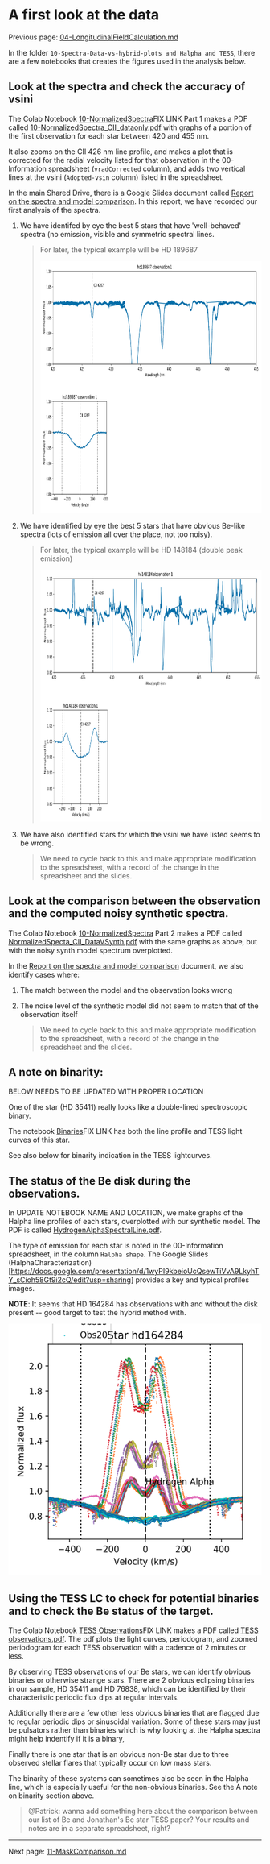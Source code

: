 # A first look at the data

Previous page: [04-LongitudinalFieldCalculation.md](https://github.com/veropetit/BeStarsMiMeS/blob/master/04-LongitudinalFieldCalculation.md)

In the folder `10-Spectra-Data-vs-hybrid-plots and Halpha and TESS`, there are a few notebooks that creates the figures used in the analysis below. 

## Look at the spectra and check the accuracy of vsini

The Colab Notebook [10-NormalizedSpectra]()FIX LINK Part 1 makes a PDF called [10-NormalizedSpectra_CII_dataonly.pdf](https://drive.google.com/file/d/12uQEITrQssGc2uVQjlkbxOn9OMSIWnii/view?usp=share_link) with graphs of a portion of the first observation for each star between 420 and 455 nm. 

It also zooms on the CII 426 nm line profile, and makes a plot that is corrected for the radial velocity listed for that observation in the 00-Information spreadsheet (`vradCorrected` column), and adds two vertical lines at the vsini (`Adopted-vsin` column) listed in the spreadsheet. 


In the main Shared Drive, there is a Google Slides document called [Report on the spectra and model comparison](https://docs.google.com/presentation/d/1lHtzSIiz-eaCwGxALbdUbKNwxVJCBCuztwmTjRraakA/edit?usp=sharing). In this report, we have recorded our first analysis of the spectra. 

1. We have identifed by eye the best 5 stars that have 'well-behaved' spectra (no emission, visible and symmetric spectral lines. 

	> For later, the typical example will be HD 189687 
	>
	><img src="https://github.com/veropetit/BeStarsMiMeS/blob/master/DocumentationImages/NormalizedSpectra_CII_dataonly-HD189687.png" style="height: 500px"/>

2. We have identified by eye the best 5 stars that have obvious Be-like spectra (lots of emission all over the place, not too noisy). 

	> For later, the typical example will be HD 148184 (double peak emission)
	>
	><img src="https://github.com/veropetit/BeStarsMiMeS/blob/master/DocumentationImages/NormalizedSpectra_CII_dataonly-HD148184.png" style="height: 500px"/>


3. We have also identified stars for which the vsini we have listed seems to be wrong. 

	> We need to cycle back to this and make appropriate modification to the spreadsheet, with a record of the change in the spreadsheet and the slides. 
	
## Look at the comparison between the observation and the computed noisy synthetic spectra. 

The Colab Notebook [10-NormalizedSpectra]() Part 2 makes a PDF called [NormalizedSpecta_CII_DataVSynth.pdf](https://drive.google.com/file/d/1VhZMLk1IcdSYZOmOP7tYBC5F3YuT4-QH/view?usp=sharing) with the same graphs as above, but with the noisy synth model spectrum overplotted. 

In the [Report on the spectra and model comparison](https://docs.google.com/presentation/d/1lHtzSIiz-eaCwGxALbdUbKNwxVJCBCuztwmTjRraakA/edit?usp=sharing) document, we also identify cases where:

1. The match between the model and the observation looks wrong
2. The noise level of the synthetic model did not seem to match that of the observation itself

	> We need to cycle back to this and make appropriate modification to the spreadsheet, with a record of the change in the spreadsheet and the slides. 
	
## A note on binarity:

BELOW NEEDS TO BE UPDATED WITH PROPER LOCATION

One of the star (HD 35411) really looks like a double-lined spectroscopic binary. 

The notebook [Binaries]()FIX LINK has both the line profile and TESS light curves of this star.
	
See also below for binarity indication in the TESS lightcurves. 
	
## The status of the Be disk during the observations. 

In UPDATE NOTEBOOK NAME AND LOCATION, we make graphs of the Halpha line profiles of each stars, overplotted with our synthetic model. The PDF is called [HydrogenAlphaSpectralLine.pdf](https://drive.google.com/file/d/1-R4aPO_D18BwZV-Od_E1YU0JuNaYgOvJ/view?usp=share_link). 

The type of emission for each star is noted in the 00-Information spreadsheet, in the column `Halpha shape`. 
The Google Slides (HalphaCharacterization)[https://docs.google.com/presentation/d/1wyPI9kbeioUcQsewTiVvA9LkyhTY_sCioh58Gt9i2cQ/edit?usp=sharing] provides a key and typical profiles images. 

**NOTE**: It seems that HD 164284 has observations with and without the disk present -- good target to test the hybrid method with. 

<img src="https://github.com/veropetit/BeStarsMiMeS/blob/master/DocumentationImages/HydrogenAlphaSpectralLine-HD164284.png" style="height: 500px"/>

## Using the TESS LC to check for potential binaries and to check the Be status of the target. 

The Colab Notebook [TESS Observations]()FIX LINK makes a PDF called [TESS observations.pdf](https://drive.google.com/file/d/12xSyInSpHGMBI4hGfU8uQ88Zz_H2lqXc/view?usp=share_link). The pdf plots the light curves, periodogram, and zoomed periodogram for each TESS observation with a cadence of 2 minutes or less. 

By observing TESS observations of our Be stars, we can identify obvious binaries or otherwise strange stars. There are 2 obvious eclipsing binaries in our sample, HD 35411 and HD 76838, which can be identified by their characteristic periodic flux dips at regular intervals. 

Additionally there are a few other less obvious binaries that are flagged due to regular periodic dips or sinusoidal variation. Some of these stars may just be pulsators rather than binaries which is why looking at the Halpha spectra might help indentify if it is a binary,

Finally there is one star that is an obvious non-Be star due to three observed stellar flares that typically occur on low mass stars.

The binarity of these systems can sometimes also be seen in the Halpha line, which is especially useful for the non-obvious binaries. See the A note on binarity section above.

> @Patrick: wanna add something here about the comparison between our list of Be and Jonathan's Be star TESS paper? Your results and notes are in a separate spreadsheet, right?


---
Next page: [11-MaskComparison.md](https://github.com/veropetit/BeStarsMiMeS/blob/master/11-MaskComparison.md)